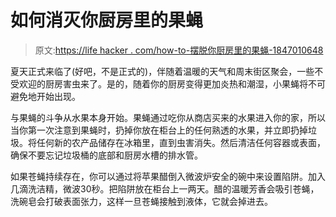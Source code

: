 # 如何消灭你厨房里的果蝇

> 原文:[https://life hacker . com/how-to-摆脱你厨房里的果蝇-1847010648](https://lifehacker.com/how-to-get-rid-of-fruit-flies-in-your-kitchen-1847010648)

夏天正式来临了(好吧，不是正式的)，伴随着温暖的天气和周末街区聚会，一些不受欢迎的厨房害虫来了。是的，随着你的厨房变得更加炎热和潮湿，小果蝇将不可避免地开始出现。

与果蝇的斗争从水果本身开始。果蝇通过吃你从商店买来的水果进入你的家，所以当你第一次注意到果蝇时，扔掉你放在柜台上的任何熟透的水果，并立即扔掉垃圾。将任何新的农产品储存在冰箱里，直到虫害消失。然后清洁任何容器或表面，确保不要忘记垃圾桶的底部和厨房水槽的排水管。

如果苍蝇持续存在，你可以通过将苹果醋倒入微波炉安全的碗中来设置陷阱。加入几滴洗洁精，微波30秒。把陷阱放在柜台上一两天。醋的温暖芳香会吸引苍蝇，洗碗皂会打破表面张力，这样一旦苍蝇接触到液体，它就会掉进去。